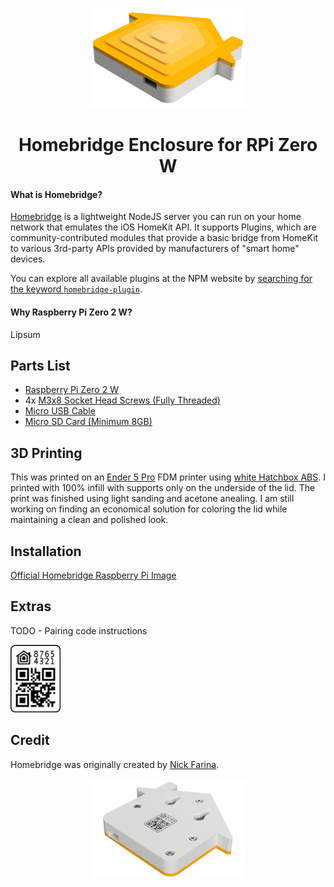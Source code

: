 <p align="center">
  <img src="https://github.com/austintrujillo/Homebridge-Enclosure-Pi/blob/55cf67e3892fce33442126a8bf4515b7896326c7/Misc/Images/readmeimage.png" height="160">
</p>

<span align="center">

# Homebridge Enclosure for RPi Zero W

</span>

#### What is Homebridge?

[Homebridge](https://github.com/homebridge/homebridge) is a lightweight NodeJS server you can run on your home network that emulates the iOS HomeKit API. It supports Plugins, which are community-contributed modules that provide a basic bridge from HomeKit to various 3rd-party APIs provided by manufacturers of "smart home" devices.

You can explore all available plugins at the NPM website by [searching for the keyword `homebridge-plugin`](https://www.npmjs.com/search?q=homebridge-plugin).

#### Why Raspberry Pi Zero 2 W?

Lipsum

## Parts List

* [Raspberry Pi Zero 2 W](https://www.raspberrypi.com/products/raspberry-pi-zero-2-w/)
* 4x [M3x8 Socket Head Screws (Fully Threaded)](https://www.mcmaster.com/screws/thread-size~m3/system-of-measurement~metric/alloy-steel-socket-head-screws-8/length~8-mm/)
* [Micro USB Cable](https://www.amazon.com/dp/B09DSPBKD7/)
* [Micro SD Card (Minimum 8GB)](https://www.amazon.com/dp/B073JWXGNT/)

## 3D Printing

This was printed on an [Ender 5 Pro](https://www.creality.com/goods-detail/ender-5-pro-3d-printer) FDM printer using [white Hatchbox ABS](https://www.amazon.com/dp/B00J0H6NNM/). I printed with 100% infill with supports only on the underside of the lid. The print was finished using light sanding and acetone anealing. I am still working on finding an economical solution for coloring the lid while maintaining a clean and polished look.

## Installation

[Official Homebridge Raspberry Pi Image](https://github.com/homebridge/homebridge-raspbian-image/wiki/Getting-Started)

## Extras

TODO - Pairing code instructions

<img src="https://github.com/austintrujillo/Homebridge-Enclosure-Pi/blob/858dcd66f2c3bbc87457356d867654493e7b60e2/Misc/Images/pairingcodeexample.png" width="80">

## Credit

Homebridge was originally created by [Nick Farina](https://twitter.com/nfarina).

<p align="center">
  <img src="https://github.com/austintrujillo/Homebridge-Enclosure-Pi/blob/253db92c26341f4c74f8c9bbaa1b17de03d5a5a4/Misc/Images/readmeimage2.png" height="160">
</p>
